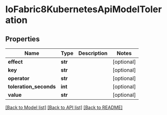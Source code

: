 # IoFabric8KubernetesApiModelToleration

## Properties
Name | Type | Description | Notes
------------ | ------------- | ------------- | -------------
**effect** | **str** |  | [optional] 
**key** | **str** |  | [optional] 
**operator** | **str** |  | [optional] 
**toleration_seconds** | **int** |  | [optional] 
**value** | **str** |  | [optional] 

[[Back to Model list]](../README.md#documentation-for-models) [[Back to API list]](../README.md#documentation-for-api-endpoints) [[Back to README]](../README.md)


